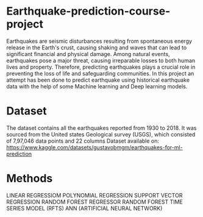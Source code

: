 # Earthquake-prediction-course-project
Earthquakes are seismic disturbances resulting from spontaneous energy release in the Earth's crust, causing shaking and waves that can lead to significant financial and physical damage. Among natural events, earthquakes pose a major threat, causing irreparable losses to both human lives and property. Therefore, predicting earthquakes plays a crucial role in preventing the loss of life and safeguarding communities.
In this project an attempt has been done to predict earthquake using historical earthquake data with the help of some Machine learning and Deep learning models.

# Dataset
The dataset contains all the earthquakes reported from 1930 to 2018. It was sourced from the United states 
Geological survey (USGS), which consisted of 7,97,046 data points and 22 columns
Dataset available on: https://www.kaggle.com/datasets/gustavobmgm/earthquakes-for-ml-prediction

# Methods
LINEAR REGRESSIOM  POLYNOMIAL REGRESSION
SUPPORT VECTOR REGRESSION
RANDOM FOREST REGRESSOR
RANDOM FOREST TIME SERIES MODEL (RFTS)
ANN (ARTIFICIAL NEURAL NETWORK)
